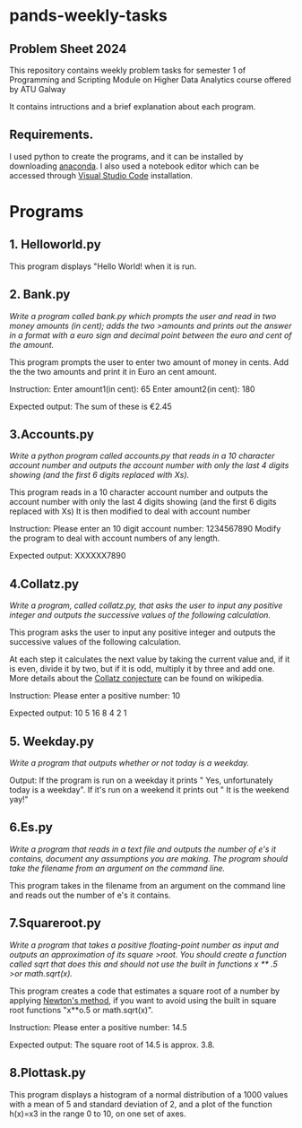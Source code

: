 # pands-weekly-tasks

## Problem Sheet 2024
This repository contains weekly problem tasks for semester 1 of Programming and Scripting Module on Higher Data Analytics course offered by ATU Galway

It contains intructions and a brief explanation about each program.

## Requirements.
I used python to create the programs, and it can be installed by downloading [anaconda](https://www.anaconda.com/download).
I also used a notebook editor which can be accessed through [Visual Studio Code](https://code.visualstudio.com/) installation.


# Programs

## 1. Helloworld.py

This program displays "Hello World! when it is run.

##  2. Bank.py

*Write a program called bank.py which prompts the user and read in two money amounts (in cent); adds the two >amounts and prints out the answer in a format with a euro sign and decimal point between the euro and cent of the amount.*

This program prompts the user to enter two amount of money in cents.
Add the the two amounts and print it in Euro an cent amount.

Instruction:
    Enter amount1(in cent): 65
    Enter amount2(in cent): 180

Expected output:
    The sum of these is €2.45


## 3.Accounts.py

*Write a python program called accounts.py that reads in a 10 character account number and outputs the account number with only the last 4 digits showing (and the first 6 digits replaced with Xs).*

This program reads in a 10 character account number and outputs the account number with only the last 4 digits showing (and the first 6 digits replaced with Xs)
It is then modified to deal with account number

Instruction:
    Please enter an 10 digit account number: 1234567890
    Modify the program to deal with account numbers of any length.

Expected output:
    XXXXXX7890


## 4.Collatz.py

*Write a program, called collatz.py, that asks the user to input any positive integer and outputs the successive values of the following calculation.*

This program asks the user to input any positive integer and outputs the successive values of the following calculation.

At each step it calculates the next value by taking the current value and, if it is even, divide it by two, but if it is odd, multiply it by three and add one.
More details about the [Collatz conjecture](https://en.wikipedia.org/wiki/Collatz_conjecture) can be found on wikipedia.

Instruction:
    Please enter a positive number: 10

Expected output:
    10 5 16 8 4 2 1


## 5. Weekday.py

*Write a program that outputs whether or not today is a weekday.*

Output:
    If the program is run on a weekday it prints " Yes, unfortunately today is a weekday".
    If it's run on a weekend it prints out " It is the weekend yay!"

## 6.Es.py

*Write a program that reads in a text file and outputs the number of e's it contains, document any assumptions you are making. The program should take the filename from an argument on the command line.*

This program takes in the filename from an argument on the command line and reads out the number of e's it contains.

## 7.Squareroot.py

*Write a program that takes a positive floating-point number as input and outputs an approximation of its square >root. You should create a function called sqrt that does this and should not use the built in functions x ** .5 >or math.sqrt(x).*

This program creates a code that estimates a square root of a number by applying [Newton's method](https://en.wikipedia.org/wiki/Newton%27s_method), if you want to avoid using the built in square root functions "x**o.5 or math.sqrt(x)".

Instruction:
    Please enter a positive number: 14.5

Expected output:
    The square root of 14.5 is approx. 3.8.


## 8.Plottask.py

This program displays a histogram of a normal distribution of a 1000 values with a mean of 5 and standard deviation of 2, 
and a plot of the function  h(x)=x3 in the range 0 to 10, on one set of axes.

